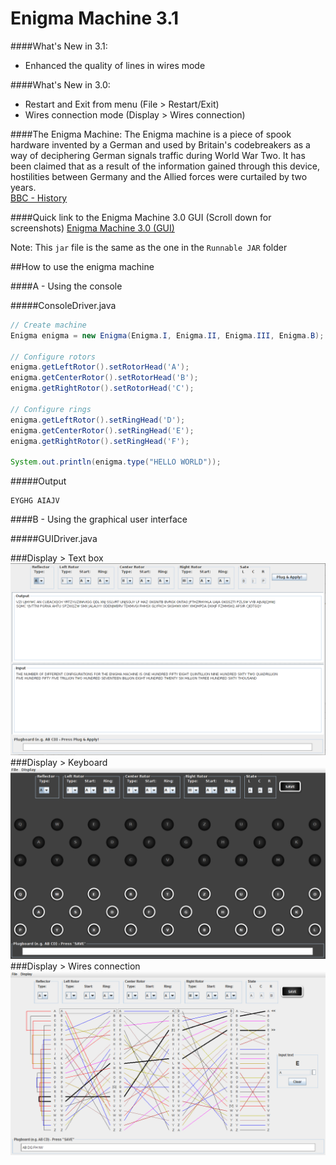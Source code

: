Enigma Machine 3.1
===============

####What's New in 3.1:
- Enhanced the quality of lines in wires mode

####What's New in 3.0:
- Restart and Exit from menu (File > Restart/Exit)
- Wires connection mode (Display > Wires connection)

####The Enigma Machine:
The Enigma machine is a piece of spook hardware invented by a German and used by Britain's codebreakers as a way of deciphering German signals traffic during World War Two. It has been claimed that as a result of the information gained through this device, hostilities between Germany and the Allied forces were curtailed by two years.<br>
<a href="http://www.bbc.co.uk/history/topics/enigma">BBC - History</a><br/>

####Quick link to the Enigma Machine 3.0 GUI (Scroll down for screenshots)
<a href="https://github.com/amirbawab/Enigma-machine-simulator/blob/master/Runnable%20JAR/Enigma%20Machine.jar?raw=true">Enigma Machine 3.0 (GUI)</a>

Note: This `jar` file is the same as the one in the `Runnable JAR` folder

##How to use the enigma machine

####A - Using the console

#####ConsoleDriver.java

``` java
// Create machine
Enigma enigma = new Enigma(Enigma.I, Enigma.II, Enigma.III, Enigma.B);

// Configure rotors
enigma.getLeftRotor().setRotorHead('A');
enigma.getCenterRotor().setRotorHead('B');
enigma.getRightRotor().setRotorHead('C');

// Configure rings
enigma.getLeftRotor().setRingHead('D');
enigma.getCenterRotor().setRingHead('E');
enigma.getRightRotor().setRingHead('F');

System.out.println(enigma.type("HELLO WORLD"));
```

#####Output
```
EYGHG AIAJV
```

####B - Using the graphical user interface

#####GUIDriver.java

###Display > Text box
<img src="https://raw.githubusercontent.com/amirbawab/Enigma-machine-simulator/master/screenshot/textbox.png"/>
<br/>
###Display > Keyboard
<img src="https://raw.githubusercontent.com/amirbawab/Enigma-machine-simulator/master/screenshot/keyboard.png"/>
<br/>
###Display > Wires connection
<img src="https://raw.githubusercontent.com/amirbawab/Enigma-machine-simulator/master/screenshot/wires.png"/>
